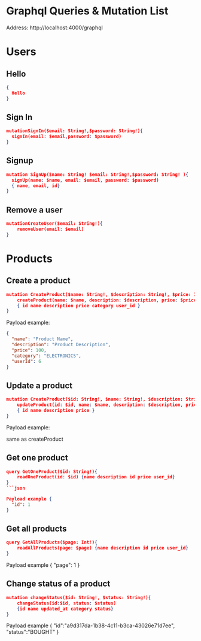 # Graphql Queries & Mutation List

Address: http://localhost:4000/graphql

# Users

## Hello

```json
{
  Hello
}
```

## Sign In

```json
mutationSignIn($email: String!,$password: String!){
  signIn(email: $email,password: $password)
}
```

## Signup

```json
mutation SignUp($name: String! $email: String!,$password: String! ){
  signUp(name: $name, email: $email, password: $password)
  { name, email, id}
}
```

## Remove a user

```json
mutationCreateUser($email: String!){
    removeUser(email: $email)
}
```

# Products

## Create a product

```json
mutation CreateProduct($name: String!, $description: String!, $price: Int!, $category: Categories!, $user_id: Int!) {
    createProduct(name: $name, description: $description, price: $price, category: $category, user_id: $user_id)
    { id name description price category user_id }
}
```

Payload example:

```json
{
  "name": "Product Name",
  "description": "Product Description",
  "price": 100,
  "category": "ELECTRONICS",
  "userId": 6
}
```

## Update a product

```json
mutation CreateProduct($id: String!, $name: String!, $description: String!, $price: String!) {
    updateProduct(id: $id, name: $name, description: $description, price: $price)
    { id name description price }
}
```

Payload example:

same as createProduct

## Get one product

````json
query GetOneProduct($id: String!){
    readOneProduct(id: $id) {name description id price user_id}
}
```json

Payload example {
  "id": 1
}

````

## Get all products

```json
query GetAllProducts($page: Int!){
    readAllProducts(page: $page) {name description id price user_id}
}
```

Payload example {
"page": 1
}

## Change status of a product

```json
mutation changeStatus($id: String!, $status: String!){
    changeStatus(id:$id, status: $status) 
    {id name updated_at category status}
}
```

Payload example {
  "id":"a9d317da-1b38-4c11-b3ca-43026e71d7ee",
  "status":"BOUGHT"
}
